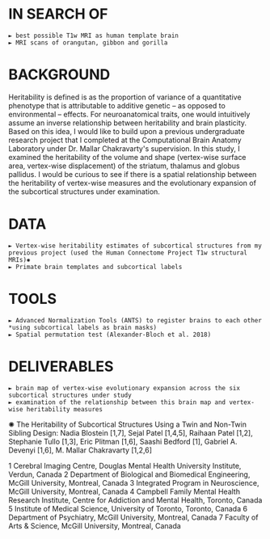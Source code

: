 # IN SEARCH OF
	► best possible T1w MRI as human template brain
	► MRI scans of orangutan, gibbon and gorilla

# BACKGROUND

Heritability is defined is as the proportion of variance of a quantitative phenotype that is attributable to additive genetic – as opposed to environmental – effects. For neuroanatomical traits, one would intuitively assume an inverse relationship between heritability and brain plasticity. Based on this idea, I would like to build upon a previous undergraduate research project that I completed at the Computational Brain Anatomy Laboratory under Dr. Mallar Chakravarty's supervision. In this study, I examined the heritability of the volume and shape (vertex-wise surface area, vertex-wise displacement) of the striatum, thalamus and globus pallidus. I would be curious to see if there is a spatial relationship between the heritability of vertex-wise measures and the evolutionary expansion of the subcortical structures under examination.


# DATA

	► Vertex-wise heritability estimates of subcortical structures from my previous project (used the Human Connectome Project T1w structural MRIs)✺
	► Primate brain templates and subcortical labels

# TOOLS

	► Advanced Normalization Tools (ANTS) to register brains to each other *using subcortical labels as brain masks)
	► Spatial permutation test (Alexander-Bloch et al. 2018)

# DELIVERABLES

	► brain map of vertex-wise evolutionary expansion across the six subcortical structures under study
	► examination of the relationship between this brain map and vertex-wise heritability measures

 
✺ The Heritability of Subcortical Structures Using a Twin and Non-Twin Sibling Design:
Nadia Blostein [1,7], Sejal Patel [1,4,5], Raihaan Patel [1,2], Stephanie Tullo [1,3], Eric Plitman [1,6], Saashi Bedford [1], Gabriel A. Devenyi [1,6], M. Mallar Chakravarty [1,2,6]
 
1 Cerebral Imaging Centre, Douglas Mental Health University Institute, Verdun, Canada
2 Department of Biological and Biomedical Engineering, McGill University, Montreal, Canada
3 Integrated Program in Neuroscience, McGill University, Montreal, Canada
4 Campbell Family Mental Health Research Institute, Centre for Addiction and Mental Health, Toronto, Canada
5 Institute of Medical Science, University of Toronto, Toronto, Canada
6 Department of Psychiatry, McGill University, Montreal, Canada
7 Faculty of Arts & Science, McGill University, Montreal, Canada
